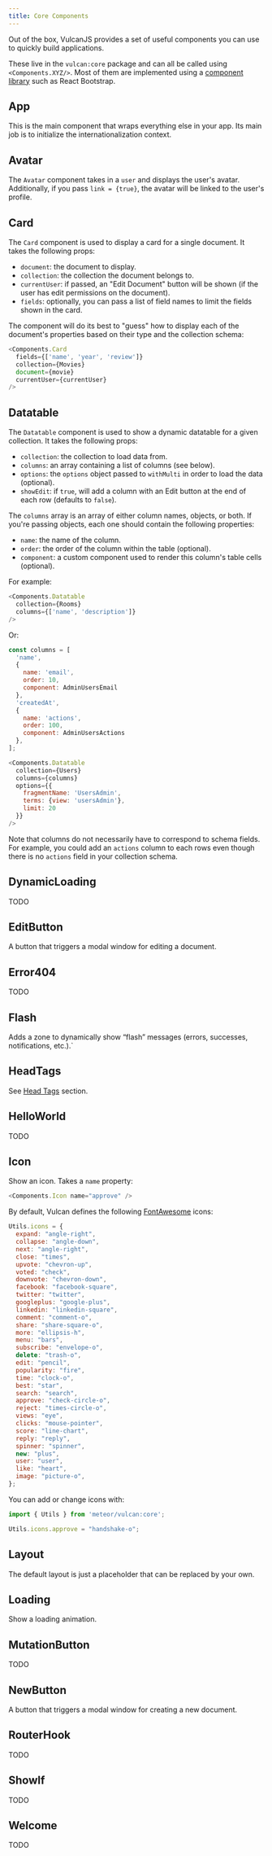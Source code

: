 ```yaml
---
title: Core Components
---
```


Out of the box, VulcanJS provides a set of useful components you can use to quickly build applications. 

These live in the `vulcan:core` package and can all be called using `<Components.XYZ/>`. Most of them are implemented using a [component library](/ui-components) such as React Bootstrap.

## App

This is the main component that wraps everything else in your app. Its main job is to initialize the internationalization context.

## Avatar

The `Avatar` component takes in a `user` and displays the user's avatar. Additionally, if you pass `link = {true}`, the avatar will be linked to the user's profile.

## Card

The `Card` component is used to display a card for a single document. It takes the following props:

- `document`: the document to display.
- `collection`: the collection the document belongs to.
- `currentUser`: if passed, an "Edit Document" button will be shown (if the user has edit permissions on the document).
- `fields`: optionally, you can pass a list of field names to limit the fields shown in the card. 

The component will do its best to "guess" how to display each of the document's properties based on their type and the collection schema:

```js
<Components.Card 
  fields={['name', 'year', 'review']} 
  collection={Movies}
  document={movie}
  currentUser={currentUser}
/>
```

## Datatable

The `Datatable` component is used to show a dynamic datatable for a given collection. It takes the following props:

- `collection`: the collection to load data from.
- `columns`: an array containing a list of columns (see below).
- `options`: the `options` object passed to `withMulti` in order to load the data (optional).
- `showEdit`: if `true`, will add a column with an Edit button at the end of each row (defaults to `false`).

The `columns` array is an array of either column names, objects, or both. If you're passing objects, each one should contain the following properties:

- `name`: the name of the column.
- `order`: the order of the column within the table (optional).
- `component`: a custom component used to render this column's table cells (optional).

For example:

```js
<Components.Datatable 
  collection={Rooms} 
  columns={['name', 'description']} 
/>
```

Or:

```js
const columns = [
  'name',
  {
    name: 'email',
    order: 10,
    component: AdminUsersEmail
  },
  'createdAt',
  {
    name: 'actions',
    order: 100,
    component: AdminUsersActions
  },
];

<Components.Datatable 
  collection={Users} 
  columns={columns} 
  options={{
    fragmentName: 'UsersAdmin',
    terms: {view: 'usersAdmin'},
    limit: 20
  }}
/>
```

Note that columns do not necessarily have to correspond to schema fields. For example, you could add an `actions` column to each rows even though there is no `actions` field in your collection schema.

## DynamicLoading

TODO

## EditButton

A button that triggers a modal window for editing a document. 

## Error404

TODO

## Flash

Adds a zone to dynamically show “flash” messages (errors, successes, notifications, etc.).`

## HeadTags

See [Head Tags](/head-tags.html) section.

## HelloWorld

TODO

## Icon

Show an icon. Takes a `name` property:

```js
<Components.Icon name="approve" />
```

By default, Vulcan defines the following [FontAwesome](http://fontawesome.io/icons/) icons:

```js
Utils.icons = {
  expand: "angle-right",
  collapse: "angle-down",
  next: "angle-right",
  close: "times",
  upvote: "chevron-up",
  voted: "check",
  downvote: "chevron-down",
  facebook: "facebook-square",
  twitter: "twitter",
  googleplus: "google-plus",
  linkedin: "linkedin-square",
  comment: "comment-o",
  share: "share-square-o",
  more: "ellipsis-h",
  menu: "bars",
  subscribe: "envelope-o",
  delete: "trash-o",
  edit: "pencil",
  popularity: "fire",
  time: "clock-o",
  best: "star",
  search: "search",
  approve: "check-circle-o",
  reject: "times-circle-o",
  views: "eye",
  clicks: "mouse-pointer", 
  score: "line-chart",
  reply: "reply",
  spinner: "spinner",
  new: "plus",
  user: "user",
  like: "heart",
  image: "picture-o",
};
```

You can add or change icons with:

```js
import { Utils } from 'meteor/vulcan:core';

Utils.icons.approve = "handshake-o";
```

## Layout

The default layout is just a placeholder that can be replaced by your own. 

## Loading

Show a loading animation.

## MutationButton

TODO

## NewButton

A button that triggers a modal window for creating a new document. 

## RouterHook

TODO

## ShowIf

TODO

## Welcome

TODO